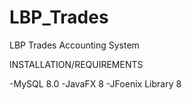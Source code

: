 # LBP_Trades
LBP Trades Accounting System

INSTALLATION/REQUIREMENTS

-MySQL 8.0
-JavaFX 8
-JFoenix Library 8
